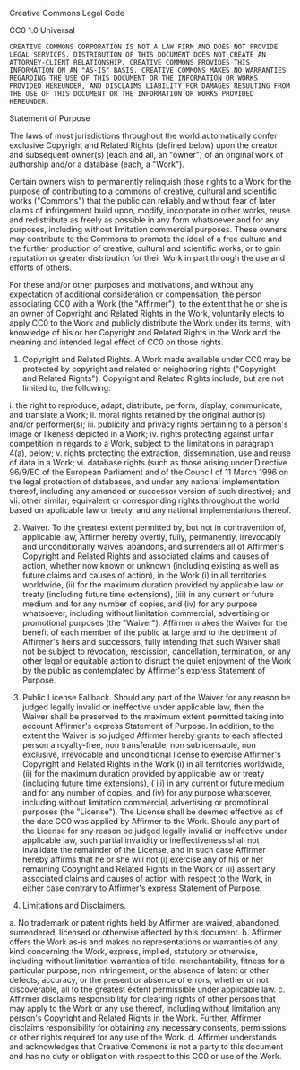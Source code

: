 Creative Commons Legal Code

CC0 1.0 Universal

    CREATIVE COMMONS CORPORATION IS NOT A LAW FIRM AND DOES NOT PROVIDE
    LEGAL SERVICES. DISTRIBUTION OF THIS DOCUMENT DOES NOT CREATE AN
    ATTORNEY-CLIENT RELATIONSHIP. CREATIVE COMMONS PROVIDES THIS
    INFORMATION ON AN "AS-IS" BASIS. CREATIVE COMMONS MAKES NO WARRANTIES
    REGARDING THE USE OF THIS DOCUMENT OR THE INFORMATION OR WORKS
    PROVIDED HEREUNDER, AND DISCLAIMS LIABILITY FOR DAMAGES RESULTING FROM
    THE USE OF THIS DOCUMENT OR THE INFORMATION OR WORKS PROVIDED
    HEREUNDER.

Statement of Purpose

The laws of most jurisdictions throughout the world automatically confer exclusive Copyright and
Related Rights (defined below) upon the creator and subsequent owner(s) (each and all, an "owner")
of an original work of authorship and/or a database (each, a "Work").

Certain owners wish to permanently relinquish those rights to a Work for the purpose of contributing
to a commons of creative, cultural and scientific works ("Commons") that the public can reliably and
without fear of later claims of infringement build upon, modify, incorporate in other works, reuse
and redistribute as freely as possible in any form whatsoever and for any purposes, including
without limitation commercial purposes. These owners may contribute to the Commons to promote the
ideal of a free culture and the further production of creative, cultural and scientific works, or to
gain reputation or greater distribution for their Work in part through the use and efforts of
others.

For these and/or other purposes and motivations, and without any expectation of additional
consideration or compensation, the person associating CC0 with a Work (the "Affirmer"), to the
extent that he or she is an owner of Copyright and Related Rights in the Work, voluntarily elects to
apply CC0 to the Work and publicly distribute the Work under its terms, with knowledge of his or her
Copyright and Related Rights in the Work and the meaning and intended legal effect of CC0 on those
rights.

1. Copyright and Related Rights. A Work made available under CC0 may be protected by copyright and
   related or neighboring rights ("Copyright and Related Rights"). Copyright and Related Rights
   include, but are not limited to, the following:

i. the right to reproduce, adapt, distribute, perform, display, communicate, and translate a Work;
ii. moral rights retained by the original author(s) and/or performer(s); iii. publicity and privacy
rights pertaining to a person's image or likeness depicted in a Work; iv. rights protecting against
unfair competition in regards to a Work, subject to the limitations in paragraph 4(a), below; v.
rights protecting the extraction, dissemination, use and reuse of data in a Work; vi. database
rights (such as those arising under Directive 96/9/EC of the European Parliament and of the Council
of 11 March 1996 on the legal protection of databases, and under any national implementation
thereof, including any amended or successor version of such directive); and vii. other similar,
equivalent or corresponding rights throughout the world based on applicable law or treaty, and any
national implementations thereof.

2. Waiver. To the greatest extent permitted by, but not in contravention of, applicable law,
   Affirmer hereby overtly, fully, permanently, irrevocably and unconditionally waives, abandons,
   and surrenders all of Affirmer's Copyright and Related Rights and associated claims and causes of
   action, whether now known or unknown (including existing as well as future claims and causes of
   action), in the Work (i) in all territories worldwide, (ii) for the maximum duration provided by
   applicable law or treaty (including future time extensions), (iii) in any current or future
   medium and for any number of copies, and (iv) for any purpose whatsoever, including without
   limitation commercial, advertising or promotional purposes (the "Waiver"). Affirmer makes the
   Waiver for the benefit of each member of the public at large and to the detriment of Affirmer's
   heirs and successors, fully intending that such Waiver shall not be subject to revocation,
   rescission, cancellation, termination, or any other legal or equitable action to disrupt the
   quiet enjoyment of the Work by the public as contemplated by Affirmer's express Statement of
   Purpose.

3. Public License Fallback. Should any part of the Waiver for any reason be judged legally invalid
   or ineffective under applicable law, then the Waiver shall be preserved to the maximum extent
   permitted taking into account Affirmer's express Statement of Purpose. In addition, to the extent
   the Waiver is so judged Affirmer hereby grants to each affected person a royalty-free, non
   transferable, non sublicensable, non exclusive, irrevocable and unconditional license to exercise
   Affirmer's Copyright and Related Rights in the Work (i) in all territories worldwide, (ii) for
   the maximum duration provided by applicable law or treaty (including future time extensions), (
   iii) in any current or future medium and for any number of copies, and (iv) for any purpose
   whatsoever, including without limitation commercial, advertising or promotional purposes (the
   "License"). The License shall be deemed effective as of the date CC0 was applied by Affirmer to
   the Work. Should any part of the License for any reason be judged legally invalid or ineffective
   under applicable law, such partial invalidity or ineffectiveness shall not invalidate the
   remainder of the License, and in such case Affirmer hereby affirms that he or she will not (i)
   exercise any of his or her remaining Copyright and Related Rights in the Work or (ii) assert any
   associated claims and causes of action with respect to the Work, in either case contrary to
   Affirmer's express Statement of Purpose.

4. Limitations and Disclaimers.

a. No trademark or patent rights held by Affirmer are waived, abandoned, surrendered, licensed or
otherwise affected by this document. b. Affirmer offers the Work as-is and makes no representations
or warranties of any kind concerning the Work, express, implied, statutory or otherwise, including
without limitation warranties of title, merchantability, fitness for a particular purpose, non
infringement, or the absence of latent or other defects, accuracy, or the present or absence of
errors, whether or not discoverable, all to the greatest extent permissible under applicable law. c.
Affirmer disclaims responsibility for clearing rights of other persons that may apply to the Work or
any use thereof, including without limitation any person's Copyright and Related Rights in the Work.
Further, Affirmer disclaims responsibility for obtaining any necessary consents, permissions or
other rights required for any use of the Work. d. Affirmer understands and acknowledges that
Creative Commons is not a party to this document and has no duty or obligation with respect to this
CC0 or use of the Work.
